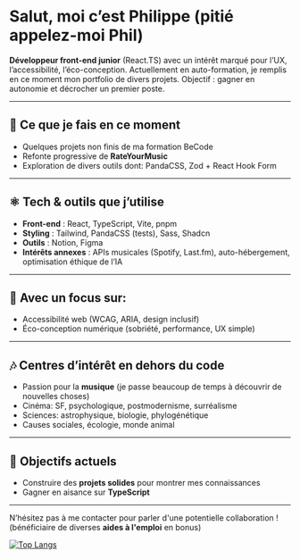 # Salut, moi c’est Philippe (pitié appelez-moi Phil)  

**Développeur front-end junior** (React.TS) avec un intérêt marqué pour l’UX, l’accessibilité, l’éco-conception.
Actuellement en auto-formation, je remplis en ce moment mon portfolio de divers projets.
Objectif : gagner en autonomie et décrocher un premier poste.

---

## 🚧 Ce que je fais en ce moment
- Quelques projets non finis de ma formation BeCode
- Refonte progressive de **RateYourMusic**
- Exploration de divers outils dont: PandaCSS, Zod + React Hook Form

---

## ⚛ Tech & outils que j’utilise
- **Front-end** : React, TypeScript, Vite, pnpm
- **Styling** : Tailwind, PandaCSS (tests), Sass, Shadcn
- **Outils** : Notion, Figma  
- **Intérêts annexes** : APIs musicales (Spotify, Last.fm), auto-hébergement, optimisation éthique de l’IA  

---

## 🌱 Avec un focus sur:
- Accessibilité web (WCAG, ARIA, design inclusif)  
- Éco-conception numérique (sobriété, performance, UX simple)  

---

## 🎶 Centres d’intérêt en dehors du code
- Passion pour la **musique** (je passe beaucoup de temps à découvrir de nouvelles choses)  
- Cinéma: SF, psychologique, postmodernisme, surréalisme  
- Sciences: astrophysique, biologie, phylogénétique  
- Causes sociales, écologie, monde animal

---

## 🎯 Objectifs actuels
- Construire des **projets solides** pour montrer mes connaissances
- Gagner en aisance sur **TypeScript**      

---

N’hésitez pas à me contacter pour parler d'une potentielle collaboration ! (bénéficiaire de diverses **aides à l'emploi** en bonus)

[![Top Langs](https://github-readme-stats.vercel.app/api/top-langs/?username=unphixedBug)](https://github.com/anuraghazra/github-readme-stats)

